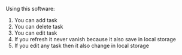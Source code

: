 Using this software:
1. You can add task
2. You can delete task
3. You can edit task
4. If you refresh it never vanish because it also save in local storage
5. If you edit any task then it also change in local storage 
